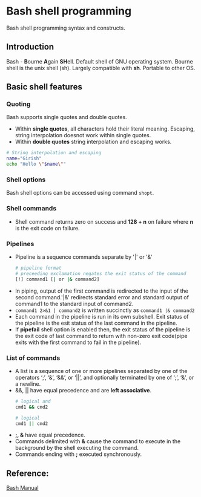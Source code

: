# Bash shell programming
Bash shell programming syntax and constructs.

## Introduction
Bash - **B**ourne **A**gain **SH**ell. Default shell of GNU operating system. Bourne shell is the unix shell (sh). Largely compatible with **sh**. Portable to other OS.

## Basic shell features
### Quoting
Bash supports single quotes and double quotes. 
* Within **single quotes**, all characters hold their literal meaning. Escaping, string interpolation doesnot work within single quotes.
* Within **double quotes** string interpolation and escaping works. 
```Bash
# String interpolation and escaping
name="Girish"
echo "Hello \"$name\""
```

### Shell options
Bash shell options can be accessed using command `shopt`. 

### Shell commands
* Shell command returns zero on success and **128 + n** on failure where **n** is the exit code on failure.

### Pipelines
* Pipeline is a sequence commands separate by '|' or '\&'
  ```Bash
  # pipeline format
  # preceeding exclamation negates the exit status of the command
  [!] command1 [| or |& command2]
  ```
* In piping, output of the first command is redirected to the input of the second command.'|&' redirects standard error and standard output of command1 to the standard input of command2.
* `command1 2>&1 | command2` is written succinctly as `command1 |& command2`
* Each command in the pipeline is run in its own subshell. Exit status of the pipeline is the esit status of the last command in the pipeline.
* If **pipefail** shell option is enabled then, the exit status of the pipeline is the exit code of last command to return with non-zero exit code(pipe exits with the first command to fail in the pipeline). 

### List of commands
* A list is a sequence of one or more pipelines separated by one of the operators ‘;’, ‘&’,
‘&&’, or ‘||’, and optionally terminated by one of ‘;’, ‘&’, or a newline.
* &&, || have equal precedence and are **left associative**.
  ```Bash
  # logical and
  cmd1 && cmd2

  # logical
  cmd1 || cmd2
  ```
* **;, &** have equal precedence. 
* Commands delimited with **&** cause the command to execute in the background by the shell executing the command.
* Commands ending with **;** executed synchronously. 

## Reference:
[Bash Manual]() 

